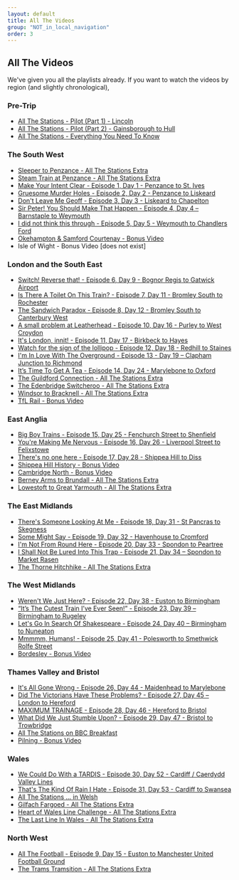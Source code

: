 ```yaml
---
layout: default
title: All The Videos
group: "NOT_in_local_navigation"
order: 3
---
```

## All The Videos

We've given you all the playlists already. If you want to watch the videos by region (and slightly chronological), 

### Pre-Trip

* <a href="https://www.youtube.com/watch?v=Vv0jecbapMw">All The Stations - Pilot (Part 1) - Lincoln</a>
* <a href="https://www.youtube.com/watch?v=Lz2VugpuVEE">All The Stations - Pilot (Part 2) - Gainsborough to Hull</a>
* <a href="https://www.youtube.com/watch?v=BPTxYWRxjI8">All The Stations - Everything You Need To Know</a>

### The South West
* <a href="https://www.youtube.com/watch?v=G6er8imzu8Y">Sleeper to Penzance - All The Stations Extra </a>
* <a href="https://www.youtube.com/watch?v=Js3Aj-KMT94">Steam Train at Penzance - All The Stations Extra</a>
* <a href="https://www.youtube.com/watch?v=SoA1OTQJoxQ">Make Your Intent Clear - Episode 1, Day 1 - Penzance to St. Ives</a>
* <a href="https://www.youtube.com/watch?v=0hHaF1RXSl0">Gruesome Murder Holes - Episode 2, Day 2 - Penzance to Liskeard</a>
* <a href="https://www.youtube.com/watch?v=GjdgSwUA4aA">Don't Leave Me Geoff - Episode 3, Day 3 - Liskeard to Chapelton</a>
* <a href="https://www.youtube.com/watch?v=R8GQcOUJOmw">Sir Peter! You Should Make That Happen - Episode 4, Day 4 – Barnstaple to Weymouth</a>
* <a href="https://www.youtube.com/watch?v=W_zvtgnd_rQ">I did not think this through - Episode 5, Day 5 - Weymouth to Chandlers Ford</a>
* <a href="https://www.youtube.com/watch?v=NgdHdiDs53w">Okehampton & Samford Courtenay - Bonus Video</a>
* Isle of Wight - Bonus Video [does not exist]

### London and the South East
* <a href="https://www.youtube.com/watch?v=zJs7JbxGeWc">Switch! Reverse that! - Episode 6, Day 9 - Bognor Regis to Gatwick Airport</a>
* <a href="https://www.youtube.com/watch?v=9spvOfxgDas">Is There A Toilet On This Train? - Episode 7, Day 11 - Bromley South to Rochester</a>
* <a href="https://www.youtube.com/watch?v=f67h-rhKbZk">The Sandwich Paradox - Episode 8, Day 12 - Bromley South to Canterbury West</a>
* <a href="https://www.youtube.com/watch?v=_QVQDSofuYI">A small problem at Leatherhead - Episode 10, Day 16 - Purley to West Croydon</a>
* <a href="https://www.youtube.com/watch?v=pOMbXA1jkeQ">It's London, innit! - Episode 11, Day 17 - Birkbeck to Hayes</a>
* <a href="https://www.youtube.com/watch?v=mgdWQXI_fdE">Watch for the sign of the lollipop - Episode 12, Day 18 - Redhill to Staines</a>
* <a href="https://www.youtube.com/watch?v=GWoYafg0z8E">I'm In Love With The Overground - Episode 13 - Day 19 – Clapham Junction to Richmond</a>
* <a href="https://www.youtube.com/watch?v=yxhp5nmqNx0">It’s Time To Get A Tea - Episode 14, Day 24 - Marylebone to Oxford</a>
* <a href="https://www.youtube.com/watch?v=kGRWskBmCoY">The Guildford Connection - All The Stations Extra</a>
* <a href="https://www.youtube.com/watch?v=gBxbEejtvCg">The Edenbridge Switcheroo - All The Stations Extra</a>
* <a href="https://www.youtube.com/watch?v=nSvHYRvK694">Windsor to Bracknell - All The Stations Extra</a>
* <a href="https://www.youtube.com/watch?v=d0jiPU2Skyo">TfL Rail - Bonus Video</a>

### East Anglia
* <a href="https://www.youtube.com/watch?v=rE67aOXG-3k">Big Boy Trains - Episode 15, Day 25 - Fenchurch Street to Shenfield</a>
* <a href="https://www.youtube.com/watch?v=V9HZgIgzJRc">You're Making Me Nervous - Episode 16, Day 26 - Liverpool Street to Felixstowe</a>
* <a href="https://www.youtube.com/watch?v=01AJAWHNd5o">There's no one here - Episode 17, Day 28 - Shippea Hill to Diss</a>
* <a href="https://www.youtube.com/watch?v=8u9txoAsIKg">Shippea Hill History - Bonus Video</a>
* <a href="https://www.youtube.com/watch?v=DT63ap0kRzs">Cambridge North - Bonus Video</a>
* <a href="https://www.youtube.com/watch?v=oreWrhkosfs">Berney Arms to Brundall - All The Stations Extra</a>
* <a href="https://www.youtube.com/watch?v=8a_hz3n3_Xc">Lowestoft to Great Yarmouth - All The Stations Extra</a>

### The East Midlands
* <a href="https://www.youtube.com/watch?v=d4QaT7-O1TI">There's Someone Looking At Me - Episode 18, Day 31 - St Pancras to Skegness</a>
* <a href="https://www.youtube.com/watch?v=Kci2o53e5A4">Some Might Say - Episode 19, Day 32 - Havenhouse to Cromford</a>
* <a href="https://www.youtube.com/watch?v=Dnjk_5tow8Y">I'm Not From Round Here - Episode 20, Day 33 - Spondon to Peartree</a>
* <a href="https://www.youtube.com/watch?v=CwWckxVfxk8">I Shall Not Be Lured Into This Trap - Episode 21, Day 34 – Spondon to Market Rasen</a>
* <a href="https://www.youtube.com/watch?v=SP6FDDLhPrg">The Thorne Hitchhike - All The Stations Extra</a>

### The West Midlands
* <a href="https://www.youtube.com/watch?v=a5bLDmrCAgQ">Weren't We Just Here? - Episode 22, Day 38 - Euston to Birmingham</a>
* <a href="https://www.youtube.com/watch?v=CY6pEVFrWEk">“It’s The Cutest Train I’ve Ever Seen!” - Episode 23, Day 39 – Birmingham to Rugeley</a>
* <a href="https://www.youtube.com/watch?v=bj61cgKTcT8">Let's Go In Search Of Shakespeare - Episode 24, Day 40 – Birmingham to Nuneaton</a>
* <a href="https://www.youtube.com/watch?v=GDoF3jYNiH4">Mmmmm, Humans! - Episode 25, Day 41 - Polesworth to Smethwick Rolfe Street</a>
* <a href="https://www.youtube.com/watch?v=oa3ZKKYcQx0">Bordesley - Bonus Video</a>

### Thames Valley and Bristol
* <a href="https://www.youtube.com/watch?v=rL2PQ0zteps">It's All Gone Wrong - Episode 26, Day 44 - Maidenhead to Marylebone</a>
* <a href="https://www.youtube.com/watch?v=b_tFXGZeXms">Did The Victorians Have These Problems? - Episode 27, Day 45 – London to Hereford</a>
* <a href="https://www.youtube.com/watch?v=Ajeljug8rZk">MAXIMUM TRAINAGE - Episode 28, Day 46 - Hereford to Bristol</a>
* <a href="https://www.youtube.com/watch?v=7XmNCalJy5M">What Did We Just Stumble Upon? - Episode 29, Day 47 - Bristol to Trowbridge</a>
* <a href="https://www.youtube.com/watch?v=2TP3E0Scyhs">All The Stations on BBC Breakfast</a>
* <a href="https://www.youtube.com/watch?v=4QXdtEOeoAg">Pilning - Bonus Video</a>

### Wales
* <a href="https://www.youtube.com/watch?v=vnj7AD__sU0">We Could Do With a TARDIS - Episode 30, Day 52 - Cardiff / Caerdydd Valley Lines</a>
* <a href="https://www.youtube.com/watch?v=fnWkzgF-EdQ">That's The Kind Of Rain I Hate - Episode 31, Day 53 - Cardiff to Swansea</a>
* <a href="https://www.youtube.com/watch?v=DnVNGzPIDp4">All The Stations ... in Welsh</a>
* <a href="https://www.youtube.com/watch?v=Kuig0dgrtoQ">Gilfach Fargoed - All The Stations Extra</a>
* <a href="https://www.youtube.com/watch?v=la8Oh_ZxaG4">Heart of Wales Line Challenge - All The Stations Extra</a>
* <a href="https://www.youtube.com/watch?v=cURySKPJ0IM">The Last Line In Wales - All The Stations Extra</a>

### North West
* <a href="https://www.youtube.com/watch?v=p-Z5V7kQqQ0">All The Football - Episode 9, Day 15 - Euston to Manchester United Football Ground</a>
* <a href="https://www.youtube.com/watch?v=F5Rf3_GsJf4">The Trams Tramsition - All The Stations Extra</a>